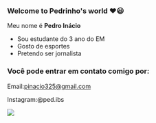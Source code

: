 ### Welcome to Pedrinho's world ❤️😃

Meu nome é **Pedro Inácio**

- Sou estudante do 3 ano do EM
- Gosto de esportes
- Pretendo ser jornalista

### Você pode entrar em contato comigo por:

 Email:pinacio325@gmail.com

 Instagram:@ped.ibs

![](https://media1.tenor.com/m/synbFMMG5wcAAAAC/rayo-mcqueen-rio-pel%C3%ADcula.gif)
